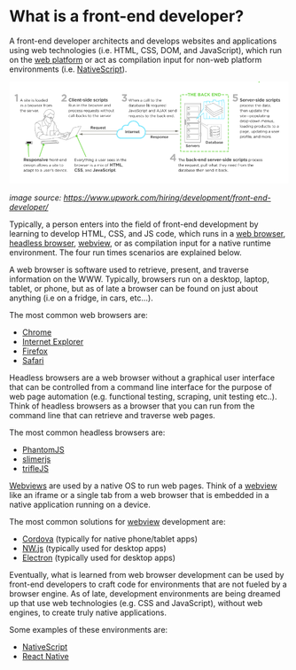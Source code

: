 # What is a front-end developer?

A front-end developer architects and develops websites and applications using web technologies (i.e. HTML, CSS, DOM, and JavaScript), which run on the [web platform](https://en.wikipedia.org/wiki/Open_Web_Platform) or act as compilation input for non-web platform environments (i.e. [NativeScript](https://www.nativescript.org/)).

![](images/what-is-front-end-dev.png "https://www.upwork.com/hiring/development/front-end-developer/")

<cite>image source: <a href="https://www.upwork.com/hiring/development/front-end-developer/">https://www.upwork.com/hiring/development/front-end-developer/</a></cite>

Typically, a person enters into the field of front-end development by learning to develop HTML, CSS, and JS code, which runs in a [web browser](https://en.wikipedia.org/wiki/Web_browser), [headless browser](https://en.wikipedia.org/wiki/Headless_browser), [webview](http://developer.telerik.com/featured/what-is-a-webview/), or as compilation input for a native runtime environment. The four run times scenarios are explained below.

A web browser is software used to retrieve, present, and traverse information on the WWW. Typically, browsers run on a desktop, laptop, tablet, or phone, but as of late a browser can be found on just about anything (i.e on a fridge, in cars, etc...). 

The most common web browsers are: 

* [Chrome](http://www.google.com/chrome/)
* [Internet Explorer](http://dev.modern.ie/)
* [Firefox](https://www.mozilla.org/firefox/) 
* [Safari](http://www.apple.com/safari/)

Headless browsers are a web browser without a graphical user interface that can be controlled from a command line interface for the purpose of web page automation (e.g. functional testing, scraping, unit testing etc..). Think of headless browsers as a browser that you can run from the command line that can retrieve and traverse web pages.

The most common headless browsers are:

* [PhantomJS](http://phantomjs.org/)
* [slimerjs](http://slimerjs.org/)
* [trifleJS](http://triflejs.org/)

[Webviews](http://developer.telerik.com/featured/what-is-a-webview/) are used by a native OS to run web pages. Think of a [webview](http://developer.telerik.com/featured/what-is-a-webview/) like an iframe or a single tab from a web browser that is embedded in a native application running on a device.

The most common solutions for [webview](http://developer.telerik.com/featured/what-is-a-webview/) development are:

* [Cordova](https://cordova.apache.org/) (typically for native phone/tablet apps)
* [NW.js](https://github.com/nwjs/nw.js) (typically used for desktop apps)
* [Electron](http://electron.atom.io/) (typically used for desktop apps)

Eventually, what is learned from web browser development can be used by front-end developers to craft code for environments that are not fueled by a browser engine. As of late, development environments are being dreamed up that use web technologies (e.g. CSS and JavaScript), without web engines, to create truly native applications.

Some examples of these environments are: 

* [NativeScript](https://www.nativescript.org/)
* [React Native](https://facebook.github.io/react-native/)



